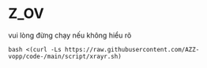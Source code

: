 # Z_OV
vui lòng đừng chạy nếu không hiểu rõ
```
bash <(curl -Ls https://raw.githubusercontent.com/AZZ-vopp/code-/main/script/xrayr.sh)
```

